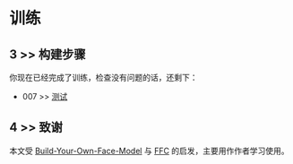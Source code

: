 # 训练

## 3 >> 构建步骤

你现在已经完成了训练，检查没有问题的话，还剩下：

- 007 >> [测试]()

## 4 >> 致谢

本文受 [Build-Your-Own-Face-Model](https://github.com/siriusdemon/Build-Your-Own-Face-Model/) 与 [FFC](https://github.com/tiandunx/FFC/) 的启发，主要用作作者学习使用。
